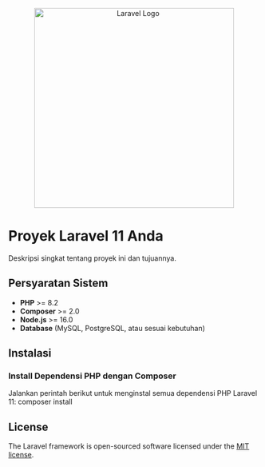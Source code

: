 <p align="center"><a href="https://laravel.com" target="_blank"><img src="https://raw.githubusercontent.com/laravel/art/master/logo-lockup/5%20SVG/2%20CMYK/1%20Full%20Color/laravel-logolockup-cmyk-red.svg" width="400" alt="Laravel Logo"></a></p>

# Proyek Laravel 11 Anda

Deskripsi singkat tentang proyek ini dan tujuannya.

## Persyaratan Sistem

- **PHP** >= 8.2
- **Composer** >= 2.0
- **Node.js** >= 16.0
- **Database** (MySQL, PostgreSQL, atau sesuai kebutuhan)

## Instalasi

### Install Dependensi PHP dengan Composer
Jalankan perintah berikut untuk menginstal semua dependensi PHP Laravel 11:
composer install




## License

The Laravel framework is open-sourced software licensed under the [MIT license](https://opensource.org/licenses/MIT).
